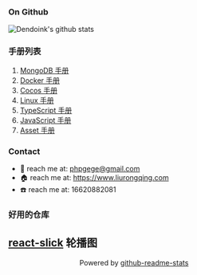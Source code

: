 ### On Github
![Dendoink's github stats](https://github-readme-stats.vercel.app/api?username=liurongqing&show_icons=true&theme=radical&count_private=true)

### 手册列表

1. [MongoDB 手册](https://www.liurongqing.com/mongo-book)
1. [Docker 手册](https://www.liurongqing.com/docker-book)
1. [Cocos 手册](https://www.liurongqing.com/cocos-book)
1. [Linux 手册](https://www.liurongqing.com/linux-book)
1. [TypeScript 手册](https://www.liurongqing.com/typescript-book)
1. [JavaScript 手册](https://www.liurongqing.com/javascript-book)
1. [Asset 手册](https://www.liurongqing.com/asset-book/)

### Contact
- :email: reach me at: <phpgege@gmail.com>
- :house: reach me at: https://www.liurongqing.com
- :phone: reach me at: 16620882081

### 好用的仓库

[react-slick](https://github.com/akiran/react-slick/) 轮播图
---

<p align="center">
  Powered by <a href="https://github.com/anuraghazra/github-readme-stats">github-readme-stats</a>
</p>
